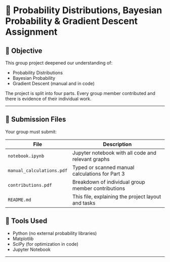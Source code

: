 
# 🧠 Probability Distributions, Bayesian Probability & Gradient Descent Assignment

## 📌 Objective

This group project deepened our  understanding of:
- Probability Distributions
- Bayesian Probability
- Gradient Descent (manual and in code)

The project is split into four parts. Every group member  contributed and there is evidence of their individual work.

---



## 📂 Submission Files

Your group must submit:

| File | Description |
|------|-------------|
| `notebook.ipynb` | Jupyter notebook with all code and relevant graphs |
| `manual_calculations.pdf` | Typed or scanned manual calculations for Part 3 |
| `contributions.pdf` | Breakdown of individual group member contributions |
| `README.md` | This file, explaining the project layout and tasks |





## 🧰 Tools Used

- Python (no external probability libraries)
- Matplotlib
- SciPy (for optimization in code)
- Jupyter Notebook

---

